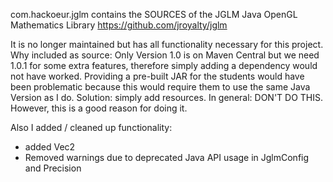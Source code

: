 com.hackoeur.jglm contains the SOURCES of the JGLM Java OpenGL Mathematics Library https://github.com/jroyalty/jglm

It is no longer maintained but has all functionality necessary for this project. Why included as source: Only Version 1.0 is on Maven Central but we need 1.0.1 for some extra features, therefore simply adding a dependency would not have worked. Providing a pre-built JAR for the students would have been problematic because this would require them to use the same Java Version as I do. Solution: simply add resources.
In general: DON'T DO THIS. However, this is a good reason for doing it.

Also I added / cleaned up functionality:
- added Vec2
- Removed warnings due to deprecated Java API usage in JglmConfig and Precision
